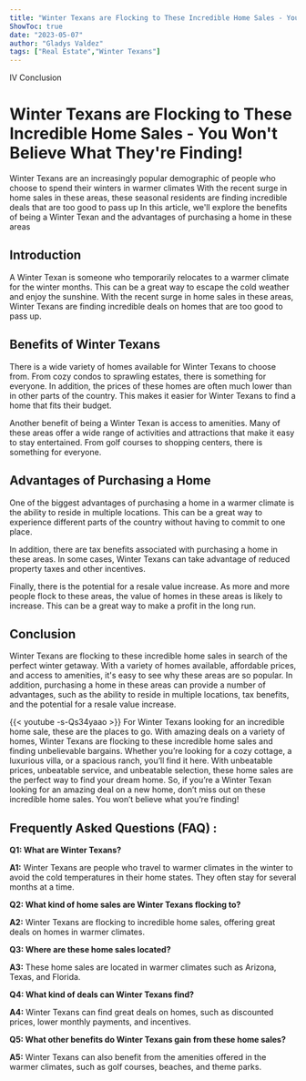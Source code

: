 ```yaml
---
title: "Winter Texans are Flocking to These Incredible Home Sales - You Won't Believe What They're Finding!"
ShowToc: true 
date: "2023-05-07"
author: "Gladys Valdez" 
tags: ["Real Estate","Winter Texans"]
---
```

IV Conclusion

# Winter Texans are Flocking to These Incredible Home Sales - You Won't Believe What They're Finding!
Winter Texans are an increasingly popular demographic of people who choose to spend their winters in warmer climates With the recent surge in home sales in these areas, these seasonal residents are finding incredible deals that are too good to pass up In this article, we'll explore the benefits of being a Winter Texan and the advantages of purchasing a home in these areas 

## Introduction

A Winter Texan is someone who temporarily relocates to a warmer climate for the winter months. This can be a great way to escape the cold weather and enjoy the sunshine. With the recent surge in home sales in these areas, Winter Texans are finding incredible deals on homes that are too good to pass up. 

## Benefits of Winter Texans

There is a wide variety of homes available for Winter Texans to choose from. From cozy condos to sprawling estates, there is something for everyone. In addition, the prices of these homes are often much lower than in other parts of the country. This makes it easier for Winter Texans to find a home that fits their budget. 

Another benefit of being a Winter Texan is access to amenities. Many of these areas offer a wide range of activities and attractions that make it easy to stay entertained. From golf courses to shopping centers, there is something for everyone. 

## Advantages of Purchasing a Home

One of the biggest advantages of purchasing a home in a warmer climate is the ability to reside in multiple locations. This can be a great way to experience different parts of the country without having to commit to one place. 

In addition, there are tax benefits associated with purchasing a home in these areas. In some cases, Winter Texans can take advantage of reduced property taxes and other incentives. 

Finally, there is the potential for a resale value increase. As more and more people flock to these areas, the value of homes in these areas is likely to increase. This can be a great way to make a profit in the long run. 

## Conclusion

Winter Texans are flocking to these incredible home sales in search of the perfect winter getaway. With a variety of homes available, affordable prices, and access to amenities, it's easy to see why these areas are so popular. In addition, purchasing a home in these areas can provide a number of advantages, such as the ability to reside in multiple locations, tax benefits, and the potential for a resale value increase.

{{< youtube -s-Qs34yaao >}} 
For Winter Texans looking for an incredible home sale, these are the places to go. With amazing deals on a variety of homes, Winter Texans are flocking to these incredible home sales and finding unbelievable bargains. Whether you’re looking for a cozy cottage, a luxurious villa, or a spacious ranch, you’ll find it here. With unbeatable prices, unbeatable service, and unbeatable selection, these home sales are the perfect way to find your dream home. So, if you’re a Winter Texan looking for an amazing deal on a new home, don’t miss out on these incredible home sales. You won’t believe what you’re finding!

## Frequently Asked Questions (FAQ) :
**Q1: What are Winter Texans?**

**A1:** Winter Texans are people who travel to warmer climates in the winter to avoid the cold temperatures in their home states. They often stay for several months at a time. 

**Q2: What kind of home sales are Winter Texans flocking to?**

**A2:** Winter Texans are flocking to incredible home sales, offering great deals on homes in warmer climates. 

**Q3: Where are these home sales located?**

**A3:** These home sales are located in warmer climates such as Arizona, Texas, and Florida. 

**Q4: What kind of deals can Winter Texans find?**

**A4:** Winter Texans can find great deals on homes, such as discounted prices, lower monthly payments, and incentives. 

**Q5: What other benefits do Winter Texans gain from these home sales?**

**A5:** Winter Texans can also benefit from the amenities offered in the warmer climates, such as golf courses, beaches, and theme parks.



